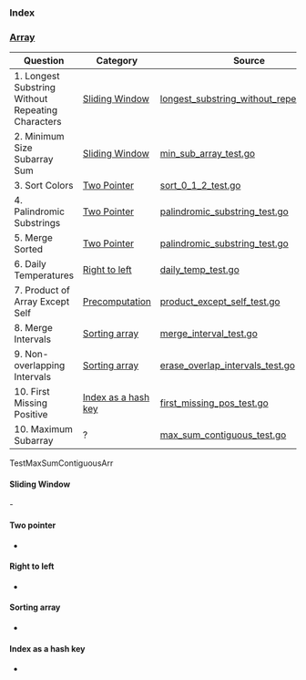 ### Index

### [Array](https://www.techinterviewhandbook.org/algorithms/array)

| Question                                          | Category                                    | Source                                                                                        |
| ------------------------------------------------- | ------------------------------------------- | --------------------------------------------------------------------------------------------- |
| 1. Longest Substring Without Repeating Characters | [Sliding Window](#sliding-window)           | [longest_substring_without_repeat_test.go](./string/longest_substring_without_repeat_test.go) |
| 2. Minimum Size Subarray Sum                      | [Sliding Window](#sliding-window)           | [min_sub_array_test.go](./array/min_sub_array_test.go)                                        |
| 3. Sort Colors                                    | [Two Pointer](#two-pointer)                 | [sort_0_1_2_test.go](./array/sort_0_1_2_test.go)                                              |
| 4. Palindromic Substrings                         | [Two Pointer](#two-pointer)                 | [palindromic_substring_test.go](./string/palindromic_substring_test.go)                       |
| 5. Merge Sorted                                   | [Two Pointer](#two-pointer)                 | [palindromic_substring_test.go](./array/merge_sorted_test.go)                                 |
| 6. Daily Temperatures                             | [Right to left](#right-to-left)             | [daily_temp_test.go](./stack/daily_temp_test.go)                                              |
| 7. Product of Array Except Self                   | [Precomputation](#precomputation)           | [product_except_self_test.go](./array/product_except_self_test.go)                            |
| 8. Merge Intervals                                | [Sorting array](#sorting-array)             | [merge_interval_test.go](./array/merge_interval_test.go)                                      |
| 9. Non-overlapping Intervals                      | [Sorting array](#sorting-array)             | [erase_overlap_intervals_test.go](./array/erase_overlap_intervals_test.go)                    |
| 10. First Missing Positive                        | [Index as a hash key](#index-as-a-hash-key) | [first_missing_pos_test.go](./array/first_missing_pos_test.go)                                |
| 10. Maximum Subarray                              | ?                                           | [max_sum_contiguous_test.go](./array/max_sum_contiguous_test.go)                              |


TestMaxSumContiguousArr
#### Sliding Window
- 

#### Two pointer
-

#### Right to left
-

#### Sorting array
-

#### Index as a hash key
-